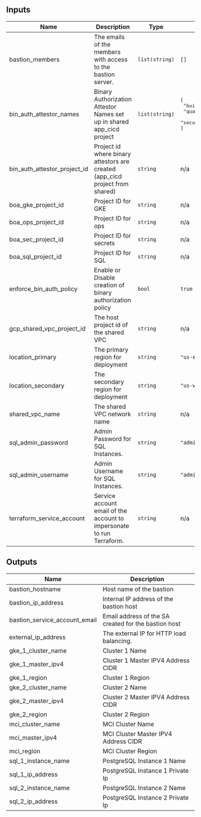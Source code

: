 <!-- BEGINNING OF PRE-COMMIT-TERRAFORM DOCS HOOK -->
## Inputs

| Name | Description | Type | Default | Required |
|------|-------------|------|---------|:--------:|
| bastion\_members | The emails of the members with access to the bastion server. | `list(string)` | `[]` | no |
| bin\_auth\_attestor\_names | Binary Authorization Attestor Names set up in shared app\_cicd project | `list(string)` | <pre>[<br>  "build-attestor",<br>  "quality-attestor",<br>  "security-attestor"<br>]</pre> | no |
| bin\_auth\_attestor\_project\_id | Project id where binary attestors are created (app\_cicd project from shared) | `string` | n/a | yes |
| boa\_gke\_project\_id | Project ID for GKE | `string` | n/a | yes |
| boa\_ops\_project\_id | Project ID for ops | `string` | n/a | yes |
| boa\_sec\_project\_id | Project ID for secrets | `string` | n/a | yes |
| boa\_sql\_project\_id | Project ID for SQL | `string` | n/a | yes |
| enforce\_bin\_auth\_policy | Enable or Disable creation of binary authorization policy | `bool` | `true` | no |
| gcp\_shared\_vpc\_project\_id | The host project id of the shared VPC | `string` | n/a | yes |
| location\_primary | The primary region for deployment | `string` | `"us-east1"` | no |
| location\_secondary | The secondary region for deployment | `string` | `"us-west1"` | no |
| shared\_vpc\_name | The shared VPC network name | `string` | n/a | yes |
| sql\_admin\_password | Admin Password for SQL Instances. | `string` | `"admin"` | no |
| sql\_admin\_username | Admin Username for SQL Instances. | `string` | `"admin"` | no |
| terraform\_service\_account | Service account email of the account to impersonate to run Terraform. | `string` | n/a | yes |

## Outputs

| Name | Description |
|------|-------------|
| bastion\_hostname | Host name of the bastion |
| bastion\_ip\_address | Internal IP address of the bastion host |
| bastion\_service\_account\_email | Email address of the SA created for the bastion host |
| external\_ip\_address | The external IP for HTTP load balancing. |
| gke\_1\_cluster\_name | Cluster 1 Name |
| gke\_1\_master\_ipv4 | Cluster 1 Master IPV4 Address CIDR |
| gke\_1\_region | Cluster 1 Region |
| gke\_2\_cluster\_name | Cluster 2 Name |
| gke\_2\_master\_ipv4 | Cluster 2 Master IPV4 Address CIDR |
| gke\_2\_region | Cluster 2 Region |
| mci\_cluster\_name | MCI Cluster Name |
| mci\_master\_ipv4 | MCI Cluster Master IPV4 Address CIDR |
| mci\_region | MCI Cluster Region |
| sql\_1\_instance\_name | PostgreSQL Instance 1 Name |
| sql\_1\_ip\_address | PostgreSQL Instance 1 Private Ip |
| sql\_2\_instance\_name | PostgreSQL Instance 2 Name |
| sql\_2\_ip\_address | PostgreSQL Instance 2 Private Ip |

<!-- END OF PRE-COMMIT-TERRAFORM DOCS HOOK -->
